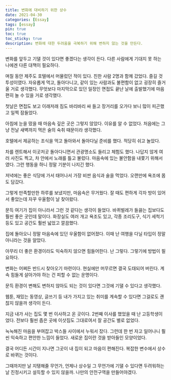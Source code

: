 ```yaml
---
title: 변화에 대비하기 위한 상수
date: 2021-04-30
categories: [Essay]
tags: [essay]
pin: true
toc: true
toc_sticky: true
description: 변화에 대한 두려움을 극복하기 위해 변하지 않는 것을 만든다. 
---
```


변화를 앞두고 기댈 것이 있다면 좋겠다는 생각이 든다. 다른 사람에게 기대지 못 하는 나에겐 다른 대책이 필요하다.

며칠 동안 제주도 호텔에서 머물렀던 적이 있다. 친한 사람 2명과 함께 갔었다. 즐길 것투성이였다. 자유롭게 먹고, 돌아다니고, 같이 있는 사람과도 불편함이 없고 굉장히 즐거울 거로 생각했다. 무엇보다 마지막으로 있던 일정인 면접도 끝난 날에 출발했기에 마음 편히 놀 수 있을 거로 생각했다.

첫날은 면접도 보고 이래저래 짐도 바리바리 싸 들고 장거리를 오가다 보니 많이 피곤했고 일찍 잠들었다.

아침에 눈을 떴을 때 마음속 깊은 곳은 그렇지 않았다. 이유를 알 수 없었다. 처음에는 그냥 전날 새벽까지 먹은 술의 숙취 때문이라 생각했다.

호텔에서 제공하는 조식을 먹고 돌아와서 돌아다닐 준비를 했다. 적당히 쉬고 놀았다.

차를 렌트해서 이곳저곳 돌아다니면서 관광명소도 들리고 체험도 했다. 나답지 않게 여러 사진도 찍고, 차 안에서 노래를 틀고 불렀다. 마음속에 있는 불안함을 내쫓기 위해서였다. 그런 행동을 하니 정말 기분이 나지긴 했다.

저녁에는 좋은 식당에 가서 태어나서 가장 비싼 음식과 술을 먹었다. 오랜만에 욕조에 몸도 담갔다.

그렇게 만족할만한 하루를 보냈지만, 마음속은 무거웠다. 잘 때도 편하게 각자 방이 있어서 좋았는데 자꾸 우울함이 날 찾아왔다.

문득 여기가 집이 아니라서 그런 것 같다는 생각이 들었다. 바퀴벌레가 들끓는 집보다도 훨씬 좋은 곳인데 말이다. 화장실도 여러 개고 욕조도 있고, 각종 조리도구, 식기 세척기 등도 있고 공간도 훨씬 넓었고 깔끔했다.

집에 돌아오니 정말 마음속에 있던 우울함이 없어졌다. 이때 난 여행을 다닐 타입이 정말 아니라는 것을 알았다.

아무리 더 좋은 환경이라도 익숙하지 않으면 힘들어한다. 난 그렇다. 그렇기에 방법이 필요하다.

변화는 어쩌든 반드시 찾아오기 마련이다. 현실에만 머무르면 결국 도태되어 버린다. 계속 힘들게 살아가야 하는 건 피할 수 없는 운명이다.

문득 환경이 변해도 변하지 않아도 되는 것이 있다면 그것에 기댈 수 있다고 생각했다.

웹툰, 재밌는 동영상, 글쓰기 등 내가 가지고 있는 취미를 계속할 수 있다면 그걸로도 괜찮지 않을까 생각이 든다.

지금 내가 사는 집도 몇 번 이사하고 온 곳이다. 2번째 이사를 했었을 때 난 고등학생이었다. 전보다 훨씬 좁은 곳에 이삿짐도 그대로여서 잘 공간도 별로 없었다.

눅눅해진 마음을 부여잡고 박스들 사이에서 누워서 잤다. 그런데 한 번 자고 일어나니 훨씬 익숙하고 편안한 느낌이 들었다. 새로운 집이란 것을 받아들인 모양이었다.

결국 어디든 시간이 지나면 그곳이 내 집이 되고 마음이 편해진다. 복잡한 변수에서 상수로 바뀌는 것이다.

그때까지만 날 지탱해줄 무언가, 언제나 상수일 그 무언가에 기댈 수 있다면 두려워하는 날 진정시키고 설득할 수 있지 않을까. 나만의 안전구역을 만들어야겠다.

